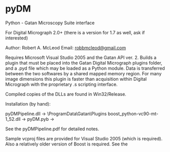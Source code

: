 # pyDM

Python - Gatan Microscopy Suite interface

For Digital Micrograph 2.0+ 
(there is a version for 1.7 as well, ask if interested)

Author: Robert A. McLeod
Email: robbmcleod@gmail.com

Requires Microsoft Visual Studio 2005 and the Gatan API ver. 2. Builds a plugin that must be placed into the 
Gatan Digital Micrograph plugins folder, and a .pyd file which may be loaded as a Python module. Data is 
transferred between the two softwares by a shared mapped memory region. For many image dimensions this plugin 
is faster than acquisition within Digital Micrograph with the proprietary .s scripting interface.

Compiled copies of the DLLs are found in Win32/Release.  

Installation (by hand):

pyDMPipeline.dll -> \ProgramData\Gatan\Plugins
boost_python-vc90-mt-1_52.dll -> <PYTHONPATH>
pyDM.pyb -> <PYTHONPATH>

See the pyDMPipeline.pdf for detailed notes.

Sample vcproj files are provided for Visual Studio 2005 (which is required).  Also a relatively older version of Boost
is required.  See the 




